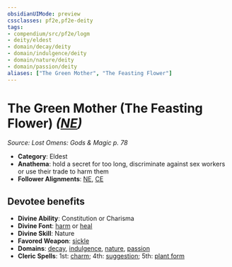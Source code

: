 ```yaml
---
obsidianUIMode: preview
cssclasses: pf2e,pf2e-deity
tags:
- compendium/src/pf2e/logm
- deity/eldest
- domain/decay/deity
- domain/indulgence/deity
- domain/nature/deity
- domain/passion/deity
aliases: ["The Green Mother", "The Feasting Flower"]
---
```

# The Green Mother (The Feasting Flower) *([NE](rules/traits/ne-b1.md "Neutral Evil Alignment Trait"))*  
*Source: Lost Omens: Gods & Magic p. 78*  

- **Category**: Eldest
- **Anathema**: hold a secret for too long, discriminate against sex workers or use their trade to harm them
- **Follower Alignments**: [NE](rules/traits/ne-b1.md "Neutral Evil Alignment Trait"), [CE](rules/traits/ce-b1.md "Chaotic Evil Alignment Trait")

## Devotee benefits

- **Divine Ability**: Constitution or Charisma
- **Divine Font**: [harm](compendium/spells/harm.md) or [heal](compendium/spells/heal.md)
- **Divine Skill**: Nature
- **Favored Weapon**: [sickle](compendium/equipment/items/sickle.md)
- **Domains**: [decay](compendium/setting/domains.md#Decay), [indulgence](compendium/setting/domains.md#Indulgence), [nature](compendium/setting/domains.md#Nature), [passion](compendium/setting/domains.md#Passion)
- **Cleric Spells**: 1st: [charm](compendium/spells/charm.md); 4th: [suggestion](compendium/spells/suggestion.md); 5th: [plant form](compendium/spells/plant-form.md)